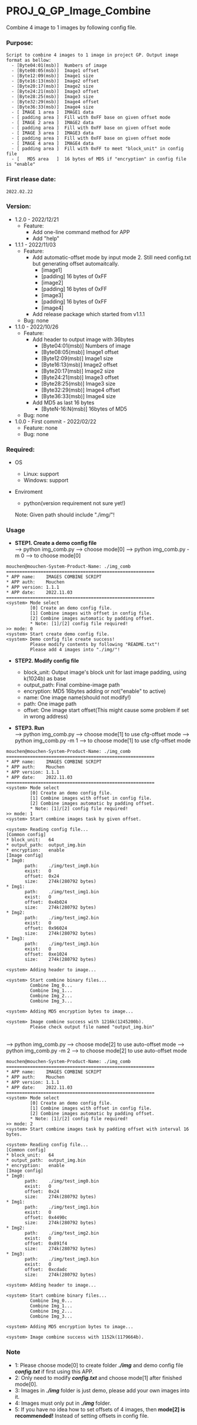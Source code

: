 # PROJ_Q_GP_Image_Combine
Combine 4 image to 1 images by following config file.

### Purpose:
    Script to combine 4 images to 1 image in project GP. Output image format as bellow:
      - [Byte04:01(msb)]  Numbers of image
      - [Byte08:05(msb)]  Image1 offset
      - [Byte12:09(msb)]  Image1 size
      - [Byte16:13(msb)]  Image2 offset
      - [Byte20:17(msb)]  Image2 size
      - [Byte24:21(msb)]  Image3 offset
      - [Byte28:25(msb)]  Image3 size
      - [Byte32:29(msb)]  Image4 offset
      - [Byte36:33(msb)]  Image4 size
      - [ IMAGE 1 area ]  IMAGE1 data
      - [ padding area ]  Fill with 0xFF base on given offset mode
      - [ IMAGE 2 area ]  IMAGE2 data
      - [ padding area ]  Fill with 0xFF base on given offset mode
      - [ IMAGE 3 area ]  IMAGE3 data
      - [ padding area ]  Fill with 0xFF base on given offset mode
      - [ IMAGE 4 area ]  IMAGE4 data
      - [ padding area ]  Fill with 0xFF to meet "block_unit" in config file
      - [   MD5 area   ]  16 bytes of MD5 if "encryption" in config file is "enable"

### First rlease date:
    2022.02.22

### Version:
- 1.2.0 - 2022/12/21
  - Feature:
    - Add one-line command method for APP
    - Add "help"
- 1.1.1 - 2022/11/03
  - Feature:
    - Add automatic-offset mode by input mode 2. Still need config.txt but generating offset automaitcally.
      - [image1]
      - [padding] 16 bytes of 0xFF
      - [image2]
      - [padding] 16 bytes of 0xFF
      - [image3]
      - [padding] 16 bytes of 0xFF
      - [image4]
    - Add release package which started from v1.1.1
  - Bug: none
- 1.1.0 - 2022/10/26
  - Feature:
    - Add header to output image with 36bytes
      - [Byte04:01(msb)]  Numbers of image
      - [Byte08:05(msb)]  Image1 offset
      - [Byte12:09(msb)]  Image1 size
      - [Byte16:13(msb)]  Image2 offset
      - [Byte20:17(msb)]  Image2 size
      - [Byte24:21(msb)]  Image3 offset
      - [Byte28:25(msb)]  Image3 size
      - [Byte32:29(msb)]  Image4 offset
      - [Byte36:33(msb)]  Image4 size
    - Add MD5 as last 16 bytes
      - [ByteN-16:N(msb)] 16bytes of MD5
  - Bug: none
- 1.0.0 - First commit - 2022/02/22
  - Feature: none
  - Bug: none

### Required:
- OS
  - Linux: support
  - Windows: support
- Enviroment
  - python(version requirement not sure yet!)

  Note: Given path should include "./img/"!

### Usage
  - **STEP1. Create a demo config file**\
           --> python img_comb.py --> choose mode[0]
           --> python img_comb.py -m 0 --> to choose mode[0]
```
mouchen@mouchen-System-Product-Name: ./img_comb
========================================================
* APP name:    IMAGES COMBINE SCRIPT
* APP auth:    Mouchen
* APP version: 1.1.1
* APP date:    2022.11.03
========================================================
<system> Mode select
         [0] Create an demo config file.
         [1] Combine images with offset in config file.
         [2] Combine images automatic by padding offset.
         * Note: [1]/[2] config file required!
>> mode: 0
<system> Start create demo config file.
<system> Demo config file create success!
         Please modify contents by following "README.txt"!
         Please add 4 images into "./img/"!
```

  - **STEP2. Modify config file**
    - block_unit: Output image's block unit for last image padding, using k(1024b) as base
    - output_path: Final combine-image path
    - encryption: MD5 16bytes adding or not("enable" to active)
    - name: One image name(should not modify!)
    - path: One image path
    - offset: One image start offset(This might cause some problem if set in wrong address)

  - **STEP3. Run**\
           --> python img_comb.py --> choose mode[1] to use cfg-offset mode
           --> python img_comb.py -m 1 --> to choose mode[1] to use cfg-offset mode
```
mouchen@mouchen-System-Product-Name: ./img_comb
========================================================
* APP name:    IMAGES COMBINE SCRIPT
* APP auth:    Mouchen
* APP version: 1.1.1
* APP date:    2022.11.03
========================================================
<system> Mode select
         [0] Create an demo config file.
         [1] Combine images with offset in config file.
         [2] Combine images automatic by padding offset.
         * Note: [1]/[2] config file required!
>> mode: 1
<system> Start combine images task by given offset.

<system> Reading config file...
[Common config]
* block_unit:   64
* output_path:  output_img.bin
* encryption:   enable
[Image config]
* Img0:
       path:    ./img/test_img0.bin
       exist:   O
       offset:  0x24
       size:    274k(280792 bytes)
* Img1:
       path:    ./img/test_img1.bin
       exist:   O
       offset:  0x4b024
       size:    274k(280792 bytes)
* Img2:
       path:    ./img/test_img2.bin
       exist:   O
       offset:  0x96024
       size:    274k(280792 bytes)
* Img3:
       path:    ./img/test_img3.bin
       exist:   O
       offset:  0xe1024
       size:    274k(280792 bytes)

<system> Adding header to image...

<system> Start combine binary files...
         Combine Img_0...
         Combine Img_1...
         Combine Img_2...
         Combine Img_3...

<system> Adding MD5 encryption bytes to image...

<system> Image combine success with 1216k(1245200b).
         Please check output file named "output_img.bin"
```
\
           --> python img_comb.py --> choose mode[2] to use auto-offset mode
           --> python img_comb.py -m 2 --> to choose mode[2] to use auto-offset mode
```
mouchen@mouchen-System-Product-Name: ./img_comb
========================================================
* APP name:    IMAGES COMBINE SCRIPT
* APP auth:    Mouchen
* APP version: 1.1.1
* APP date:    2022.11.03
========================================================
<system> Mode select
         [0] Create an demo config file.
         [1] Combine images with offset in config file.
         [2] Combine images automatic by padding offset.
         * Note: [1]/[2] config file required!
>> mode: 2
<system> Start combine images task by padding offset with interval 16 bytes.

<system> Reading config file...
[Common config]
* block_unit:   64
* output_path:  output_img.bin
* encryption:   enable
[Image config]
* Img0:
       path:    ./img/test_img0.bin
       exist:   O
       offset:  0x24
       size:    274k(280792 bytes)
* Img1:
       path:    ./img/test_img1.bin
       exist:   O
       offset:  0x4490c
       size:    274k(280792 bytes)
* Img2:
       path:    ./img/test_img2.bin
       exist:   O
       offset:  0x891f4
       size:    274k(280792 bytes)
* Img3:
       path:    ./img/test_img3.bin
       exist:   O
       offset:  0xcdadc
       size:    274k(280792 bytes)

<system> Adding header to image...

<system> Start combine binary files...
         Combine Img_0...
         Combine Img_1...
         Combine Img_2...
         Combine Img_3...

<system> Adding MD5 encryption bytes to image...

<system> Image combine success with 1152k(1179664b).
```

### Note
- 1: Please choose mode[0] to create folder ***./img*** and demo config file ***config.txt*** if first using this APP.
- 2: Only need to modify ***config.txt*** and choose mode[1] after finished mode[0].
- 3: Images in ***./img*** folder is just demo, please add your own images into it.
- 4: Images must only put in ***./img*** folder.
- 5: If you have no idea how to set offsets of 4 images, then **mode[2] is recommended!** Instead of setting offsets in config file.

